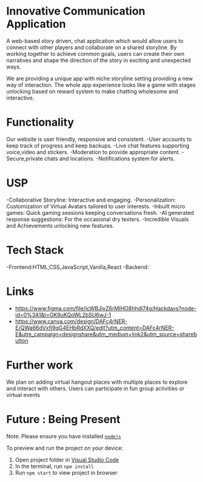 # Innovative Communication Application
A web-based story driven, chat application which would allow users to connect with other players and collaborate on a shared storyline. By working together to achieve common goals, users can create their own narratives and shape the direction of the story in exciting and unexpected ways.

We are providing a unique app with niche storyline setting providing a new way of interaction. The whole app experience looks like a game with stages unlocking based on reward system to make chatting wholesome and interactive.

# Functionality
Our website is user friendly, responsive and consistent.
-User accounts to keep track of progress and keep backups.
-Live chat features supporting voice,video and stickers.
-Moderation to provide appropriate content.
-Secure,private chats and locations.
-Notifications system for alerts.

# USP
-Collaborative Storyline: Interactive and engaging.
-Personalization: Customization of Virtual Avatars tailored to user interests.
-Inbuilt micro games: Quick gaming sessions keeping conversations fresh.
-AI generated response suggestions: For the occasional dry texters.
-Incredible Visuals and Achievements unlocking new features.

# Tech Stack
-Frontend:HTML,CSS,JavaScript,Vanilla,React
-Backend:

# Links
- https://www.figma.com/file/icWBJivZ6rMIHO8hhdI74g/Hackdays?node-id=0%3A1&t=OK9uKQoWL2bSU6wJ-1
- https://www.canva.com/design/DAFc4rNER-E/QWa66dVxfj9qG4EHbRdXXQ/edit?utm_content=DAFc4rNER-E&utm_campaign=designshare&utm_medium=link2&utm_source=sharebutton
# Further work
We plan on adding virtual hangout places with multiple places to explore and interact with others. Users can participate in fun group activities or virtual events
  
  # Future : Being Present

  Note: Please ensure you have installed <code><a href="https://nodejs.org/en/download/">nodejs</a></code>

  To preview and run the project on your device:
  1) Open project folder in <a href="https://code.visualstudio.com/download">Visual Studio Code</a>
  2) In the terminal, run `npm install`
  3) Run `npm start` to view project in browser
  
